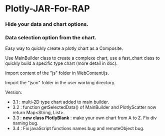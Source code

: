 
# Plotly-JAR-For-RAP

### Hide your data and chart options.
### Data selection option from the chart.


Easy way to quickly create a plotly chart as a Composite.

Use MainBuilder class to create a complexe chart, use a fast_chart class to quickly build a specific type chart (more detail in doc).

Import content of the "js" folder in WebContent/js.

Import the "json" folder in the user working directory.

Version:
- 3.1 : multi-2D type chart added to main builder.
- 3.2 : function getSelectedData() of MainBuilder and PlotlyScatter now return Map<String, List<String>>.
- 3.3 : **new class PlotlyBlank** : make your own chart from A to Z. Fix div naming bug.
- 3.4 : Fix javaScript functions names bug and remoteObject bug.